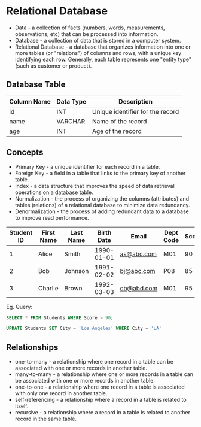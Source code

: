# Relational Database

- Data - a collection of facts (numbers, words, measurements, observations, etc) that can be processed into information.
- Database - a collection of data that is stored in a computer system.
- Relational Database - a database that organizes information into one or more tables (or "relations") of columns and rows, with a unique key identifying each row. Generally, each table represents one "entity type" (such as customer or product).

## Database Table

| Column Name | Data Type | Description                      |
| ----------- | --------- | -------------------------------- |
| id          | INT       | Unique identifier for the record |
| name        | VARCHAR   | Name of the record               |
| age         | INT       | Age of the record                |

## Concepts

- Primary Key - a unique identifier for each record in a table.
- Foreign Key - a field in a table that links to the primary key of another table.
- Index - a data structure that improves the speed of data retrieval operations on a database table.
- Normalization - the process of organizing the columns (attributes) and tables (relations) of a relational database to minimize data redundancy.
- Denormalization - the process of adding redundant data to a database to improve read performance.

| Student ID | First Name | Last Name | Birth Date | Email      | Dept Code | Score | City     |
| ---------- | ---------- | --------- | ---------- | ---------- | --------- | ----- | -------- |
| 1          | Alice      | Smith     | 1990-01-01 | as@abc.com | M01       | 90    | New York |
| 2          | Bob        | Johnson   | 1991-02-02 | bj@abc.com | P08       | 85    | Chicago  |
| 3          | Charlie    | Brown     | 1992-03-03 | cb@abd.com | M01       | 95    | Boston   |

Eg. Query:

```sql
SELECT * FROM Students WHERE Score > 90;
```
```sql
UPDATE Students SET City = 'Los Angeles' WHERE City = 'LA'
```

## Relationships
- one-to-many - a relationship where one record in a table can be associated with one or more records in another table.
- many-to-many - a relationship where one or more records in a table can be associated with one or more records in another table.
- one-to-one - a relationship where one record in a table is associated with only one record in another table.
- self-referencing - a relationship where a record in a table is related to itself.
- recursive - a relationship where a record in a table is related to another record in the same table.